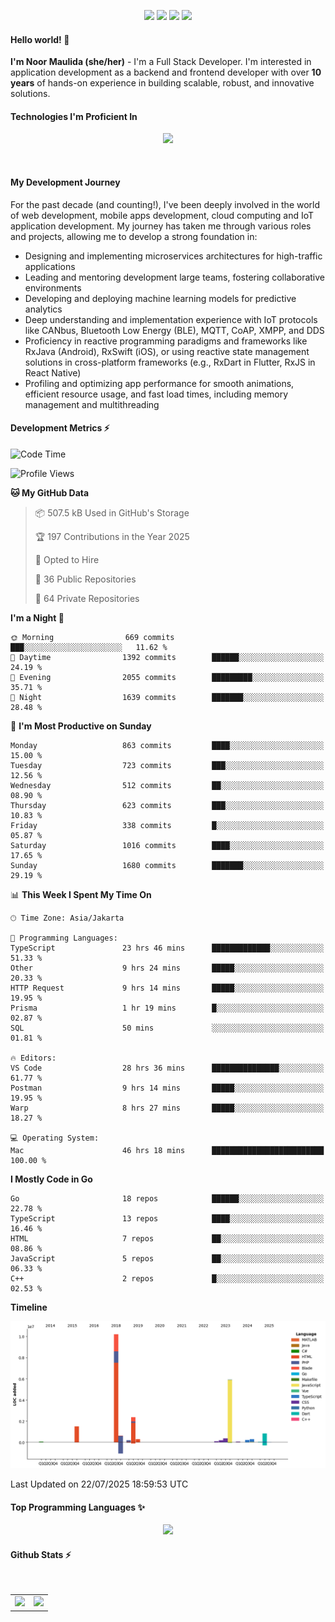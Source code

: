 <p align="center">
  <img src="https://dev.discordprofiles.me/badge/status/814439552055771206?simple=true">
  <img src="https://dev.discordprofiles.me/badge/playing/814439552055771206">
  <img src="https://dev.discordprofiles.me/badge/vscode/814439552055771206">
  <img src="https://dev.discordprofiles.me/badge/spotify/814439552055771206">
</p>

#### Hello world! 👋
**I'm Noor Maulida (she/her)** - I'm a Full Stack Developer. I'm interested in application development as a backend and frontend developer with over **10 years** of hands-on experience in building scalable, robust, and innovative solutions.

#### Technologies I'm Proficient In
<p align="center">
  <img src="https://skillicons.dev/icons?i=go,laravel,nodejs,vue,react,flutter,python,mongodb,docker,aws,gcp" />
</p>
<br>

#### My Development Journey
For the past decade (and counting!), I've been deeply involved in the world of web development, mobile apps development, cloud computing and IoT application development. My journey has taken me through various roles and projects, allowing me to develop a strong foundation in:

* Designing and implementing microservices architectures for high-traffic applications
* Leading and mentoring development large teams, fostering collaborative environments
* Developing and deploying machine learning models for predictive analytics
* Deep understanding and implementation experience with IoT protocols like CANbus, Bluetooth Low Energy (BLE), MQTT, CoAP, XMPP, and DDS
* Proficiency in reactive programming paradigms and frameworks like RxJava (Android), RxSwift (iOS), or using reactive state management solutions in cross-platform frameworks (e.g., RxDart in Flutter, RxJS in React Native)
* Profiling and optimizing app performance for smooth animations, efficient resource usage, and fast load times, including memory management and multithreading

#### Development Metrics ⚡
<!--START_SECTION:waka-->
![Code Time](http://img.shields.io/badge/Code%20Time-1%2C174%20hrs%2054%20mins-blue)

![Profile Views](http://img.shields.io/badge/Profile%20Views-0-blue)

**🐱 My GitHub Data** 

> 📦 507.5 kB Used in GitHub's Storage 
 > 
> 🏆 197 Contributions in the Year 2025
 > 
> 💼 Opted to Hire
 > 
> 📜 36 Public Repositories 
 > 
> 🔑 64 Private Repositories 
 > 
**I'm a Night 🦉** 

```text
🌞 Morning                669 commits         ███░░░░░░░░░░░░░░░░░░░░░░   11.62 % 
🌆 Daytime                1392 commits        ██████░░░░░░░░░░░░░░░░░░░   24.19 % 
🌃 Evening                2055 commits        █████████░░░░░░░░░░░░░░░░   35.71 % 
🌙 Night                  1639 commits        ███████░░░░░░░░░░░░░░░░░░   28.48 % 
```
📅 **I'm Most Productive on Sunday** 

```text
Monday                   863 commits         ████░░░░░░░░░░░░░░░░░░░░░   15.00 % 
Tuesday                  723 commits         ███░░░░░░░░░░░░░░░░░░░░░░   12.56 % 
Wednesday                512 commits         ██░░░░░░░░░░░░░░░░░░░░░░░   08.90 % 
Thursday                 623 commits         ███░░░░░░░░░░░░░░░░░░░░░░   10.83 % 
Friday                   338 commits         █░░░░░░░░░░░░░░░░░░░░░░░░   05.87 % 
Saturday                 1016 commits        ████░░░░░░░░░░░░░░░░░░░░░   17.65 % 
Sunday                   1680 commits        ███████░░░░░░░░░░░░░░░░░░   29.19 % 
```


📊 **This Week I Spent My Time On** 

```text
🕑︎ Time Zone: Asia/Jakarta

💬 Programming Languages: 
TypeScript               23 hrs 46 mins      █████████████░░░░░░░░░░░░   51.33 % 
Other                    9 hrs 24 mins       █████░░░░░░░░░░░░░░░░░░░░   20.33 % 
HTTP Request             9 hrs 14 mins       █████░░░░░░░░░░░░░░░░░░░░   19.95 % 
Prisma                   1 hr 19 mins        █░░░░░░░░░░░░░░░░░░░░░░░░   02.87 % 
SQL                      50 mins             ░░░░░░░░░░░░░░░░░░░░░░░░░   01.81 % 

🔥 Editors: 
VS Code                  28 hrs 36 mins      ███████████████░░░░░░░░░░   61.77 % 
Postman                  9 hrs 14 mins       █████░░░░░░░░░░░░░░░░░░░░   19.95 % 
Warp                     8 hrs 27 mins       █████░░░░░░░░░░░░░░░░░░░░   18.27 % 

💻 Operating System: 
Mac                      46 hrs 18 mins      █████████████████████████   100.00 % 
```

**I Mostly Code in Go** 

```text
Go                       18 repos            ██████░░░░░░░░░░░░░░░░░░░   22.78 % 
TypeScript               13 repos            ████░░░░░░░░░░░░░░░░░░░░░   16.46 % 
HTML                     7 repos             ██░░░░░░░░░░░░░░░░░░░░░░░   08.86 % 
JavaScript               5 repos             ██░░░░░░░░░░░░░░░░░░░░░░░   06.33 % 
C++                      2 repos             █░░░░░░░░░░░░░░░░░░░░░░░░   02.53 % 
```



**Timeline**

![Lines of Code chart](https://raw.githubusercontent.com/noormaulida/noormaulida/main/assets/bar_graph.png)


 Last Updated on 22/07/2025 18:59:53 UTC
<!--END_SECTION:waka-->

#### Top Programming Languages ✨
<p align="center">
  <img src="https://api.githubtrends.io/user/svg/noormaulida/langs?time_range=one_year&include_private=true&compact=true&theme=dark" />
</p>

#### Github Stats ⚡
<p align="center">
  <table>
    <tr>
      <td>
        <img src="https://github-readme-streak-stats.herokuapp.com?user=noormaulida&theme=react&hide_border=true&mode=weekly" height="180" />
      </td>
      <td>
        <img src="https://github-readme-stats.vercel.app/api?username=noormaulida&theme=react&count_private=true&hide_border=true&line_height=20" height="180"/>
      </td>
    </tr>
</p>
<br>
